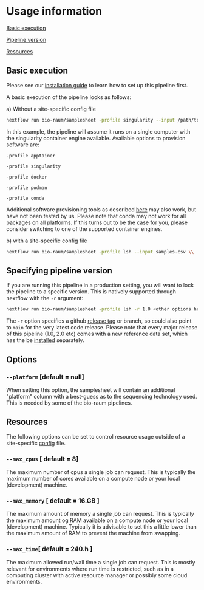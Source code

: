# Usage information

[Basic execution](#basic-execution)

[Pipeline version](#specifying-pipeline-version)

[Resources](#resources)

## Basic execution

Please see our [installation guide](installation.md) to learn how to set up this pipeline first. 

A basic execution of the pipeline looks as follows:

a) Without a site-specific config file

```bash
nextflow run bio-raum/samplesheet -profile singularity --input /path/to/reads \\
```

In this example, the pipeline will assume it runs on a single computer with the singularity container engine available. Available options to provision software are:

`-profile apptainer`

`-profile singularity`

`-profile docker` 

`-profile podman` 

`-profile conda` 

Additional software provisioning tools as described [here](https://www.nextflow.io/docs/latest/container.html) may also work, but have not been tested by us. Please note that conda may not work for all packages on all platforms. If this turns out to be the case for you, please consider switching to one of the supported container engines. 

b) with a site-specific config file

```bash
nextflow run bio-raum/samplesheet -profile lsh --input samples.csv \\
```

## Specifying pipeline version

If you are running this pipeline in a production setting, you will want to lock the pipeline to a specific version. This is natively supported through nextflow with the `-r` argument:

```bash
nextflow run bio-raum/samplesheet -profile lsh -r 1.0 <other options here>
```

The `-r` option specifies a github [release tag](https://github.com/bio-raum/samplesheet/releases) or branch, so could also point to `main` for the very latest code release. Please note that every major release of this pipeline (1.0, 2.0 etc) comes with a new reference data set, which has the be [installed](installation.md) separately.

## Options

### `--platform` [default = null]

When setting this option, the samplesheet will contain an additional "platform" column with a best-guess as to the sequencing technology used. This is needed by some of the bio-raum pipelines. 

## Resources

The following options can be set to control resource usage outside of a site-specific [config](https://github.com/marchoeppner/nf-configs) file.

### `--max_cpus` [ default = 8]

The maximum number of cpus a single job can request. This is typically the maximum number of cores available on a compute node or your local (development) machine. 

### `--max_memory` [ default = 16.GB ]

The maximum amount of memory a single job can request. This is typically the maximum amount og RAM available on a compute node or your local (development) machine. Typically it is advisable to set this a little lower than the maximum amount of RAM to prevent the machine from swapping. 

### `--max_time`[ default = 240.h ]

The maximum allowed run/wall time a single job can request. This is mostly relevant for environments where run time is restricted, such as in a computing cluster with active resource manager or possibly some cloud environments.  